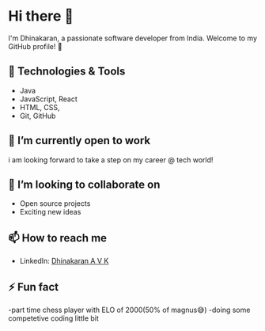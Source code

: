 # Hi there 👋

I'm Dhinakaran, a passionate software developer from India. Welcome to my GitHub profile! 🚀

## 🔧 Technologies & Tools
 - Java
 - JavaScript, React
 - HTML, CSS,
 - Git, GitHub

## 🌱 I’m currently open to work

i am looking forward to take a step on my career @ tech world!

## 👯 I’m looking to collaborate on

- Open source projects
- Exciting new ideas

## 📫 How to reach me

- LinkedIn: [Dhinakaran A V K](https://www.linkedin.com/in/dhinakaran-avk/)


## ⚡ Fun fact

-part time chess player with ELO of 2000(50% of magnus😅)
-doing some competetive coding little bit



